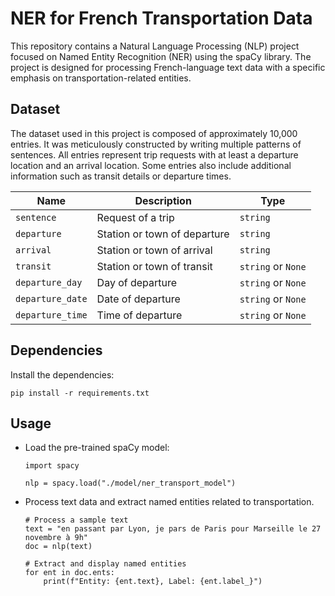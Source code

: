 # NER for French Transportation Data

This repository contains a Natural Language Processing (NLP) project focused on Named Entity Recognition (NER) using the spaCy library. The project is designed for processing French-language text data with a specific emphasis on transportation-related entities.

## Dataset

The dataset used in this project is composed of approximately 10,000 entries. It was meticulously constructed by writing multiple patterns of sentences. All entries represent trip requests with at least a departure location and an arrival location. Some entries also include additional information such as transit details or departure times.

| Name             | Description                  | Type               |
|------------------|------------------------------| ------------------ |
| `sentence`       | Request of a trip            | `string`           |
| `departure`      | Station or town of departure | `string`           |
| `arrival`        | Station or town of arrival   | `string`           |
| `transit`        | Station or town of transit   | `string` or `None` |
| `departure_day`  | Day of departure             | `string` or `None` |
| `departure_date` | Date of departure            | `string` or `None` |
| `departure_time` | Time of departure            | `string` or `None` |

## Dependencies
Install the dependencies:
```
pip install -r requirements.txt
```

## Usage
- Load the pre-trained spaCy model:
    ```
    import spacy
  
    nlp = spacy.load("./model/ner_transport_model")
    ```
- Process text data and extract named entities related to transportation.
  ```
  # Process a sample text
  text = "en passant par Lyon, je pars de Paris pour Marseille le 27 novembre à 9h"
  doc = nlp(text)

  # Extract and display named entities
  for ent in doc.ents:
      print(f"Entity: {ent.text}, Label: {ent.label_}")
  ```